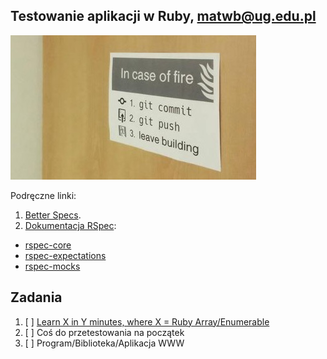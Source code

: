 ## Testowanie aplikacji w Ruby, matwb@ug.edu.pl

![GIT](images/github_in_case_of_fire.jpg)

Podręczne linki:

1. [Better Specs](http://betterspecs.org/).
1. [Dokumentacja RSpec](http://rspec.info/):
  - [rspec-core](https://github.com/rspec/rspec-core)
  - [rspec-expectations](https://github.com/rspec/rspec-expectations)
  - [rspec-mocks](https://github.com/rspec/rspec-mocks)


## Zadania

1. [ ] [Learn X in Y minutes, where X = Ruby Array/Enumerable](https://github.com/mkrakowiak/rspec-template/blob/master/ruby.md)
2. [ ] Coś do przetestowania na początek
3. [ ] Program/Biblioteka/Aplikacja WWW
